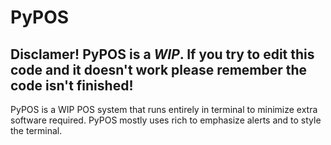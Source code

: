 # PyPOS

## Disclamer! PyPOS is a ***WIP***. If you try to edit this code and it doesn't work please remember the code isn't finished!

PyPOS is a WIP POS system that runs entirely in terminal to minimize extra software required.
PyPOS mostly uses rich to emphasize alerts and to style the terminal.
